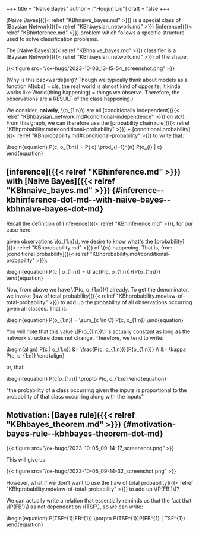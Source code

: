 +++
title = "Naive Bayes"
author = ["Houjun Liu"]
draft = false
+++

[Naive Bayes]({{< relref "KBhnaive_bayes.md" >}}) is a special class of [Baysian Network]({{< relref "KBhbaysian_network.md" >}}) [inference]({{< relref "KBhinference.md" >}}) problem which follows a specific structure used to solve classification problems.

The [Naive Bayes]({{< relref "KBhnaive_bayes.md" >}}) classifier is a [Baysian Network]({{< relref "KBhbaysian_network.md" >}}) of the shape:

{{< figure src="/ox-hugo/2023-10-03_13-15-54_screenshot.png" >}}

(Why is this backwards(ish)? Though we typically think about models as a function M(obs) = cls, the real world is almost kind of opposite; it kinda works like World(thing happening) = things we observe. Therefore, the observations are a RESULT of the class happening.)

We consider, **naively**, \\(o\_{1:n}\\) are all [conditionally independent]({{< relref "KBhbaysian_network.md#conditional-independence" >}}) on \\(c\\). From this graph, we can therefore use the [probability chain rule]({{< relref "KBhprobability.md#conditional-probability" >}}) + [conditional probability]({{< relref "KBhprobability.md#conditional-probability" >}}) to write that:

\begin{equation}
P(c, o\_{1:n}) = P( c) \prod\_{i=1}^{n} P(o\_{i} | c)
\end{equation}


## [inference]({{< relref "KBhinference.md" >}}) with [Naive Bayes]({{< relref "KBhnaive_bayes.md" >}}) {#inference--kbhinference-dot-md--with-naive-bayes--kbhnaive-bayes-dot-md}

Recall the definition of [inference]({{< relref "KBhinference.md" >}}), for our case here:

given observations \\(o\_{1:n}\\), we desire to know what's the [probability]({{< relref "KBhprobability.md" >}}) of \\(c\\) happening. That is, from [conditional probability]({{< relref "KBhprobability.md#conditional-probability" >}}):

\begin{equation}
P(c | o\_{1:n}) = \frac{P(c, o\_{1:n})}{P(o\_{1:n})}
\end{equation}

Now, from above we have \\(P(c, o\_{1:n})\\) already. To get the denominator, we invoke [law of total probability]({{< relref "KBhprobability.md#law-of-total-probability" >}}) to add up the probability of all observations occurring given all classes. That is:

\begin{equation}
P(o\_{1:n}) = \sum\_{c \in C} P(c, o\_{1:n})
\end{equation}

You will note that this value \\(P(o\_{1:n})\\) is actually constant as long as the network structure does not change. Therefore, we tend to write:

\begin{align}
P(c | o\_{1:n}) &= \frac{P(c, o\_{1:n})}{P(o\_{1:n})}  \\\\
&= \kappa P(c, o\_{1:n})
\end{align}

or, that:

\begin{equation}
P(c|o\_{1:n}) \propto P(c, o\_{1:n})
\end{equation}

"the probability of a class occurring given the inputs is proportional to the probability of that class occurring along with the inputs"


## Motivation: [Bayes rule]({{< relref "KBhbayes_theorem.md" >}}) {#motivation-bayes-rule--kbhbayes-theorem-dot-md}

{{< figure src="/ox-hugo/2023-10-05_09-14-17_screenshot.png" >}}

This will give us:

{{< figure src="/ox-hugo/2023-10-05_09-14-32_screenshot.png" >}}

However, what if we don't want to use the [law of total probability]({{< relref "KBhprobability.md#law-of-total-probability" >}}) to add up \\(P(FB')\\)?

We can actually write a relation that essentially reminds us that the fact that \\(P(FB')\\) as not dependent on \\(TSF\\), so we can write:

\begin{equation}
P(TSF^{1}|FB^{1}) \porpto P(TSF^{1})P(FB^{1} | TSF^{1})
\end{equation}

